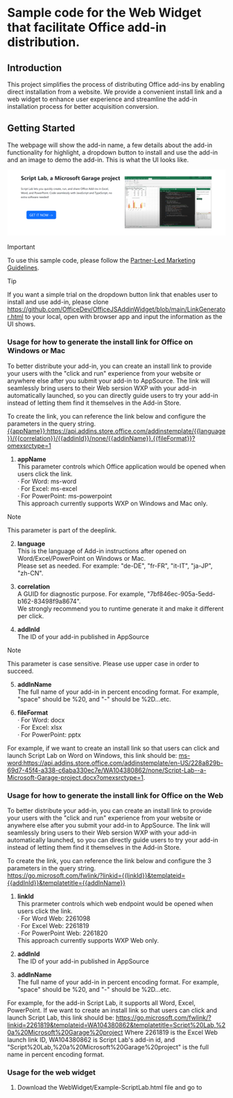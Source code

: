 # Sample code for the Web Widget that facilitate Office add-in distribution.

## Introduction
This project simplifies the process of distributing Office add-ins by enabling direct installation from a website. We provide a convenient install link and a web widget to enhance user experience and streamline the add-in installation process for better acquisition conversion.

## Getting Started

The webpage will show the add-in name, a few details about the add-in functionality for highlight, a dropdown button to install and use the add-in and an image to demo the add-in. This is what the UI looks like.

<img alt="DemoUI.png" src="https://github.com/OfficeDev/OfficeJSAddinWidget/blob/main/Example-ScriptLab-UI.png">

> [!IMPORTANT]  
> To use this sample code, please follow the [Partner-Led Marketing Guidelines](https://nam06.safelinks.protection.outlook.com/?url=https%3A%2F%2Fforms.office.com%2Fpages%2Fresponsepage.aspx%3Fid%3Dv4j5cvGGr0GRqy180BHbR9SZm6iKPzNJvudw-PPFJydUNFZOMTJVWlVaOTRHQVQ5RENQMUEwWVdaMC4u&data=05%7C02%7Camha%40microsoft.com%7C65489391094a4ceb72fe08dc488e5159%7C72f988bf86f141af91ab2d7cd011db47%7C1%7C0%7C638465023522998462%7CUnknown%7CTWFpbGZsb3d8eyJWIjoiMC4wLjAwMDAiLCJQIjoiV2luMzIiLCJBTiI6Ik1haWwiLCJXVCI6Mn0%3D%7C0%7C%7C%7C&sdata=vVQh3Binli51i8S8T81j%2F4b9%2F0OtDfXYUj1q2HWug1g%3D&reserved=0).

> [!TIP]
> If you want a simple trial on the dropdown button link that enables user to install and use add-in, please clone https://github.com/OfficeDev/OfficeJSAddinWidget/blob/main/LinkGenerator.html to your local, open with browser app and input the information as the UI shows.

### Usage for how to generate the install link for Office on Windows or Mac

To better distribute your add-in, you can create an install link to provide your users with the "click and run" experience from your website or anywhere else after you submit your add-in to AppSource. The link will seamlessly bring users to their Web sersion WXP with your add-in automatically launched, so you can directly guide users to try your add-in instead of letting them find it themselves in the Add-in Store. 

To create the link, you can reference the link below and configure the parameters in the query string.<br>
<a href="url">{{appName}}:https://api.addins.store.office.com/addinstemplate/{{language}}/{{correlation}}/{{addinId}}/none/{{addinName}}.{{fileFormat}}?omexsrctype=1</a>

1. <strong>appName</strong><br>
   This parameter controls which Office application would be opened when users click the link. <br>
	· For Word: ms-word <br>
	· For Excel: ms-excel <br>
	· For PowerPoint: ms-powerpoint <br>
	This approach currently supports WXP on Windows and Mac only.<br>

> [!Note]
> This parameter is part of the deeplink.

2. <strong>language</strong><br>
   This is the language of Add-in instructions after opened on Word/Excel/PowerPoint on Windows or Mac.<br>
   Please set as needed. For example: "de-DE", "fr-FR", "it-IT", "ja-JP", "zh-CN".<br>

3. <strong>correlation</strong><br>
   A GUID for diagnostic purpose. For example, "7bf846ec-905a-5edd-b162-83498f9a8674".<br>
   We strongly recommend you to runtime generate it and make it different per click.<br>

4. <strong>addInId</strong><br>
   The ID of your add-in published in AppSource<br>

> [!NOTE]
> This parameter is case sensitive. Please use upper case in order to succeed.

5. <strong>addInName</strong><br>
   The full name of your add-in in percent encoding format. For example, "space" should be %20, and "-" should be %2D...etc.<br>

6. <strong>fileFormat</strong><br>
    · For Word: docx <br>
	· For Excel: xlsx <br>
	· For PowerPoint: pptx <br>

For example, if we want to create an install link so that users can click and launch Script Lab on Word on Windows, this link should be:
<a href="url" target="_blank">ms-word:https://api.addins.store.office.com/addinstemplate/en-US/228a829b-69d7-45f4-a338-c6aba330ec7e/WA104380862/none/Script-Lab--a-Microsoft-Garage-project.docx?omexsrctype=1</a>.<br>

### Usage for how to generate the install link for Office on the Web

To better distribute your add-in, you can create an install link to provide your users with the "click and run" experience from your website or anywhere else after you submit your add-in to AppSource. The link will seamlessly bring users to their Web sersion WXP with your add-in automatically launched, so you can directly guide users to try your add-in instead of letting them find it themselves in the Add-in Store. 

To create the link, you can reference the link below and configure the 3 parameters in the query string.<br>
https://go.microsoft.com/fwlink/?linkid={{linkId}}&templateid={{addInId}}&templatetitle={{addInName}}

1. <strong>linkId</strong><br>
   This prarmeter controls which web endpoint would be opened when users click the link. <br>
	· For Word Web: 2261098 <br>
	· For Excel Web: 2261819 <br>
	· For PowerPoint Web: 2261820 <br>
   This approach currently supports WXP Web only.<br>

2. <strong>addInId</strong><br>
   The ID of your add-in published in AppSource<br>

3. <strong>addInName</strong><br>
   The full name of your add-in in percent encoding format. For example, "space" should be %20, and "-" should be %2D...etc.<br>

For example, for the add-in Script Lab, it supports all Word, Excel, PowerPoint. 
If we want to create an install link so that users can click and launch Script Lab, this link should be:
https://go.microsoft.com/fwlink/?linkid=2261819&templateid=WA104380862&templatetitle=Script%20Lab,%20a%20Microsoft%20Garage%20project
Where 2261819 is the Excel Web launch link ID, WA104380862 is Script Lab's add-in id, and "Script%20Lab,%20a%20Microsoft%20Garage%20project" is the full name in percent encoding format.<br>

### Usage for the web widget

1. Download the WebWidget/Example-ScriptLab.html file and go to <script> at line 62.

2. Config the paramenters under "Paramenters that need to config" part.<br>
	a. <strong>addinId</strong><br>
		This is the unique add-in ID. You can get the correct value by following below steps.<br>
		&emsp;1) Go to https://appsource.microsoft.com/en-US/ from your browser.<br>
		&emsp;2) Input your Office add-in name in the search bar on top center of AppSource homepage.<br>
		&emsp;3) Click your add-in in the seach results.<br>
		&emsp;4) The add-in information page will be automatically displayed in current tab.<br>
		&emsp;5) The add-in ID is in the URL.<br>
   For example, if the URL is https://appsource.microsoft.com/en-US/product/office/WA104380862?tab=Overview, then "WA104380862" is the add-in ID that you should input for this parameter in sample code.
		
	b. <strong>addinName</strong><br>
		This is the add-in name. You can get the correct value by following below steps.<br>
		&emsp;1) Go to the webpage in 2.a.4).<br>
		&emsp;2) The add-in name is displayed as the title on right of the add-in icon.<br>
   For example, if the webpage is https://appsource.microsoft.com/en-US/product/office/WA104380862?tab=Overview, then "Script Lab, a Microsoft Garage project" is the add-in ID that you should input for this parameter in sample code.
		
	c. <strong>wordOnlineSupported, excelOnlineSupported, powerpointOnlineSupported, wordDesktopSupported, excelDesktopSupported, powerpointDesktopSupported</strong><br>
		This is the Office products that this add-in supports. You can get the correct value by following below steps.<br>
		&emsp;1) Go to the webpage in 2.a.4).<br>
		&emsp;2) Click "details + support" tab on the webpage.<br>
		&emsp;3) Scroll down to "Products supported" section.<br>
			&emsp;&emsp;- If "Word on the web" is in the list, then set wordOnlineSupported to true. Otherwise, set it to false.<br>
			&emsp;&emsp;- If "Excel on the web" is in the list, then set excelOnlineSupported to true. Otherwise, set it to false.<br>
			&emsp;&emsp;- If "PowerPoint on the web" is in the list, then set powerpointOnlineSupported to true. Otherwise, set it to false.<br>			
			&emsp;&emsp;- If "Word on Windows" or "Word on Mac" is in the list, then set wordDesktopSupported to true. Otherwise, set it to false.<br>		
			&emsp;&emsp;- If "Excel on Windows" or "Excel on Mac" is in the list, then set excelDesktopSupported to true. Otherwise, set it to false.<br>		
			&emsp;&emsp;- If "PowerPoint on Windows" or "PowerPoint on Mac" is in the list, then set powerpointDesktopSupported to true. Otherwise, set it to false.<br>
	
	d. <strong>language</strong><br>
		The language of the Add-in instructions after opened on Word/Excel/PowerPoint on Windows or Mac. For example, "en-US", "de-DE", "fr-FR", "it-IT", "ja-JP", "zh-CN". Please leave this blank if your Add-in is only available on Office on the Web.

	e. <strong>linkAddInAppSource</strong><br>
		If you would like to show the link to Office AppSource, then set linkAddInAppSource to true. Otherwise, set it to false.

	f. <strong>addinDetails</strong><br>
		This is for descriptions about the add-in functionalities displayed on the webpage. 
		
	g. <strong>demoImage</strong><br>
		This is the image for the add-in that display on the webpage.
		
4. Save the html file and open by browser. Verify the UI and dropdown links works for your scenario.

5. Make any additional changes to the sample code as you need, and integrete it into your website.

## Special Notice

The deeplink can successfully open an Office document with your add-in and the end users can use your add-in for below scenarios only.

1. The add-in is public published, so that it can be found from Office AppSource https://appsource.microsoft.com/.

2. The Office store is enabled for the end user.




## Contributing

This project welcomes contributions and suggestions.  Most contributions require you to agree to a
Contributor License Agreement (CLA) declaring that you have the right to, and actually do, grant us
the rights to use your contribution. For details, visit https://cla.opensource.microsoft.com.

When you submit a pull request, a CLA bot will automatically determine whether you need to provide
a CLA and decorate the PR appropriately (e.g., status check, comment). Simply follow the instructions
provided by the bot. You will only need to do this once across all repos using our CLA.

This project has adopted the [Microsoft Open Source Code of Conduct](https://opensource.microsoft.com/codeofconduct/).
For more information see the [Code of Conduct FAQ](https://opensource.microsoft.com/codeofconduct/faq/) or
contact [opencode@microsoft.com](mailto:opencode@microsoft.com) with any additional questions or comments.

## Trademarks

This project may contain trademarks or logos for projects, products, or services. Authorized use of Microsoft 
trademarks or logos is subject to and must follow 
[Microsoft's Trademark & Brand Guidelines](https://www.microsoft.com/en-us/legal/intellectualproperty/trademarks/usage/general).
Use of Microsoft trademarks or logos in modified versions of this project must not cause confusion or imply Microsoft sponsorship.
Any use of third-party trademarks or logos are subject to those third-party's policies.
